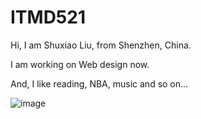 # ITMD521

Hi, I am Shuxiao Liu, from Shenzhen, China.

I am working on Web design now.

And, I like reading, NBA, music and so on...

 ![image](https://github.com/sliu102/ITMD521/new/master/photo/2.pic.jpg)
